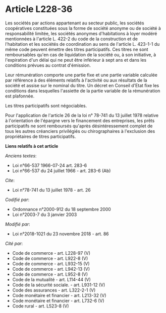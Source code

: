 # Article L228-36

Les sociétés par actions appartenant au secteur public, les sociétés coopératives constituées sous la forme de société
anonyme ou de société à responsabilité limitée, les sociétés anonymes d'habitations à loyer modéré mentionnées à l'article L.
422-2 du code de la construction et de l'habitation et les sociétés de coordination au sens de l'article L. 423-1-1 du même
code peuvent émettre des titres participatifs. Ces titres ne sont remboursables qu'en cas de liquidation de la société ou, à
son initiative, à l'expiration d'un délai qui ne peut être inférieur à sept ans et dans les conditions prévues au contrat
d'émission.

Leur rémunération comporte une partie fixe et une partie variable calculée par référence à des éléments relatifs à l'activité
ou aux résultats de la société et assise sur le nominal du titre. Un décret en Conseil d'Etat fixe les conditions dans
lesquelles l'assiette de la partie variable de la rémunération est plafonnée.

Les titres participatifs sont négociables.

Pour l'application de l'article 26 de la loi n° 78-741 du 13 juillet 1978 relative à l'orientation de l'épargne vers le
financement des entreprises, les prêts participatifs ne sont remboursés qu'après désintéressement complet de tous les autres
créanciers privilégiés ou chirographaires à l'exclusion des propriétaires de titres participatifs.

**Liens relatifs à cet article**

_Anciens textes_:

  - Loi n°66-537 1966-07-24 art. 283-6
  - Loi n°66-537 du 24 juillet 1966 - art. 283-6 (Ab)

_Cite_:

  - Loi n°78-741 du 13 juillet 1978 - art. 26

_Codifié par_:

  - Ordonnance n°2000-912 du 18 septembre 2000
  - Loi n°2003-7 du 3 janvier 2003

_Modifié par_:

  - Loi n°2018-1021 du 23 novembre 2018 - art. 86

_Cité par_:

  - Code de commerce - art. L228-97 (V)
  - Code de commerce - art. L922-8 (V)
  - Code de commerce - art. L932-15 (V)
  - Code de commerce - art. L942-13 (V)
  - Code de commerce - art. L952-8 (V)
  - Code de la mutualité - art. L114-44 (V)
  - Code de la sécurité sociale. - art. L931-12 (V)
  - Code des assurances - art. L322-2-1 (V)
  - Code monétaire et financier - art. L213-32 (V)
  - Code monétaire et financier - art. L732-6 (V)
  - Code rural - art. L523-8 (V)
